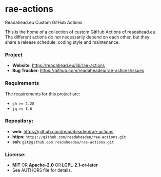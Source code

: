 rae-actions
===========

Readahead.eu Custom GitHub Actions

This is the home of a collection of custom GitHub Actions of readahead.eu. The
different actions do not necessarily depend on each other, but they share a
release schedule, coding style and maintenance.

### Project

 * **Website**: <https://readahead.eu/lib/rae-actions>
 * **Bug Tracker**: <https://github.com/readaheadeu/rae-actions/issues>

### Requirements

The requirements for this project are:

 * `gh >= 2.28`
 * `jq >= 1.6`

### Repository:

 - **web**:   <https://github.com/readaheadeu/rae-actions>
 - **https**: `https://github.com/readaheadeu/rae-actions.git`
 - **ssh**:   `git@github.com:readaheadeu/rae-actions.git`

### License:

 - **MIT** OR **Apache-2.0** OR **LGPL-2.1-or-later**
 - See AUTHORS file for details.
